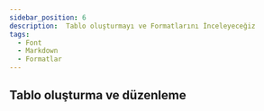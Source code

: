 ```yaml
---
sidebar_position: 6
description:  Tablo oluşturmayı ve Formatlarını İnceleyeceğiz
tags:
  - Font
  - Markdown
  - Formatlar
---
```

## Tablo oluşturma ve düzenleme